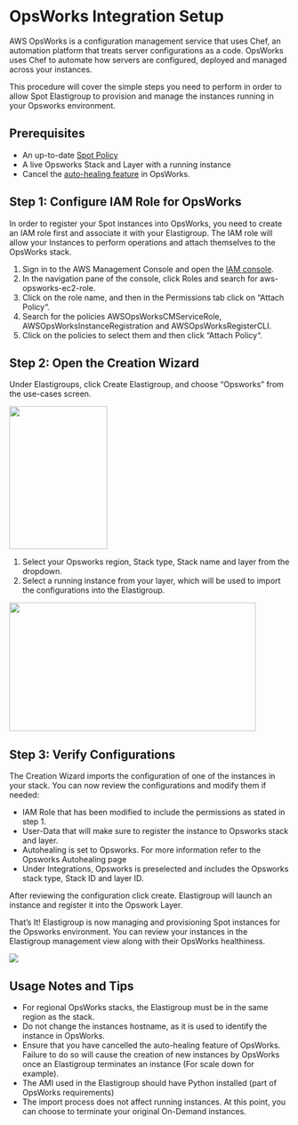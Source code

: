 # OpsWorks Integration Setup

AWS OpsWorks is a configuration management service that uses Chef, an automation platform that treats server configurations as a code. OpsWorks uses Chef to automate how servers are configured, deployed and managed across your instances.

This procedure will cover the simple steps you need to perform in order to allow Spot Elastigroup to provision and manage the instances running in your Opsworks environment.

## Prerequisites
* An up-to-date [Spot Policy](administration/api/spot-policy-in-aws.md)
* A live Opsworks Stack and Layer with a running instance
* Cancel the [auto-healing feature](https://docs.aws.amazon.com/opsworks/latest/userguide/workinginstances-autohealing.html) in OpsWorks.

## Step 1: Configure IAM Role for OpsWorks

In order to register your Spot instances into OpsWorks, you need to create an IAM role first and associate it with your Elastigroup. The IAM role will allow your Instances to perform operations and attach themselves to the OpsWorks stack.
1. Sign in to the AWS Management Console and open the [IAM console](https://console.aws.amazon.com/iam/).
2. In the navigation pane of the console, click Roles and search for aws-opsworks-ec2-role.
3. Click on the role name, and then in the Permissions tab click on “Attach Policy“.
4. Search for the policies AWSOpsWorksCMServiceRole, AWSOpsWorksInstanceRegistration and AWSOpsWorksRegisterCLI.
5. Click on the policies to select them and then click “Attach Policy“.

## Step 2: Open the Creation Wizard

Under Elastigroups, click Create Elastigroup, and choose “Opsworks” from the use-cases screen.

<img src="/elastigroup/_media/opsworks-integration-01.png" width="176" height="257" />

1. Select your Opsworks region, Stack type, Stack name and layer from the dropdown.
2. Select a running instance from your layer, which will be used to import the configurations into the Elastigroup.

<img src="/elastigroup/_media/opsworks-integration-02.png" width="443" height="231" />

## Step 3: Verify Configurations

The Creation Wizard imports the configuration of one of the instances in your stack. You can now review the configurations and modify them if needed:
* IAM Role that has been modified to include the permissions as stated in step 1.
* User-Data that will make sure to register the instance to Opsworks stack and layer.
* Autohealing is set to Opsworks. For more information refer to the Opsworks Autohealing page
* Under Integrations, Opsworks is preselected and includes the Opsworks stack type, Stack ID and layer ID.

After reviewing the configuration click create. Elastigroup will launch an instance and register it into the Opswork Layer.

That’s It! Elastigroup is now managing and provisioning Spot instances for the Opsworks environment. You can review your instances in the Elastigroup management view along with their OpsWorks healthiness.

<img src="/elastigroup/_media/opsworks-integration-03.png" />

## Usage Notes and Tips
* For regional OpsWorks stacks, the Elastigroup must be in the same region as the stack.
* Do not change the instances hostname, as it is used to identify the instance in OpsWorks.
* Ensure that you have cancelled the auto-healing feature of OpsWorks. Failure to do so will cause the creation of new instances by OpsWorks once an Elastigroup terminates an instance (For scale down for example).
* The AMI used in the Elastigroup should have Python installed (part of OpsWorks requirements)
* The import process does not affect running instances. At this point, you can choose to terminate your original On-Demand instances.
